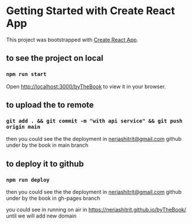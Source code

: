 # Getting Started with Create React App

This project was bootstrapped with [Create React App](https://github.com/facebook/create-react-app).

## to see the project on local 
### `npm run start`
Open [http://localhost:3000/byTheBook](http://localhost:3000/byTheBook) to view it in your browser.

## to upload the to remote  
### `git add . && git commit -m "with api service" && git push origin main`
then you could see the the deployment in neriashitrit@gmail.com github under by the book in main branch

## to deploy it to github  
### `npm run deploy`
then you could see the the deployment in neriashitrit@gmail.com github under by the book in gh-pages branch

you could see in running on air in https://neriashitrit.github.io/byTheBook/ until we will add new domain


